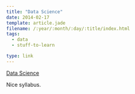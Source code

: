 ```yaml
---
title: "Data Science"
date: 2014-02-17
template: article.jade
filename: /:year/:month/:day/:title/index.html
tags:
  - data
  - stuff-to-learn

type: link
---
```


[Data Science](https://generalassemb.ly/education/data-science/)

Nice syllabus.


